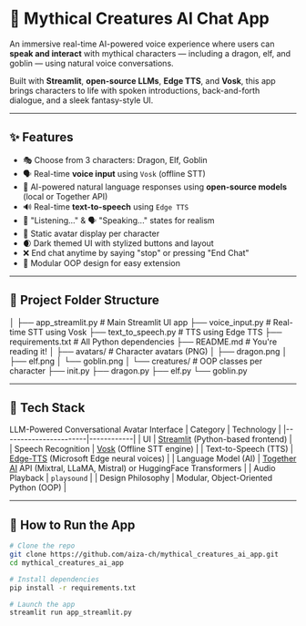 # 🧙 Mythical Creatures AI Chat App

An immersive real-time AI-powered voice experience where users can **speak and interact** with mythical characters — including a dragon, elf, and goblin — using natural voice conversations.

Built with **Streamlit**, **open-source LLMs**, **Edge TTS**, and **Vosk**, this app brings characters to life with spoken introductions, back-and-forth dialogue, and a sleek fantasy-style UI.

---

## ✨ Features

- 🎭 Choose from 3 characters: Dragon, Elf, Goblin
- 🗣️ Real-time **voice input** using `Vosk` (offline STT)
- 💬 AI-powered natural language responses using **open-source models** (local or Together API)
- 🔊 Real-time **text-to-speech** using `Edge TTS`
- 🎤 "Listening..." & 🗣️ "Speaking..." states for realism
- 🧝 Static avatar display per character
- 🌒 Dark themed UI with stylized buttons and layout
- ❌ End chat anytime by saying "stop" or pressing "End Chat"
- 🧱 Modular OOP design for easy extension

---

## 📁 Project Folder Structure


│
├── app_streamlit.py # Main Streamlit UI app
├── voice_input.py # Real-time STT using Vosk
├── text_to_speech.py # TTS using Edge TTS
├── requirements.txt # All Python dependencies
├── README.md # You're reading it!
│
├── avatars/ # Character avatars (PNG)
│ ├── dragon.png
│ ├── elf.png
│ └── goblin.png
│
└── creatures/ # OOP classes per character
├── init.py
├── dragon.py
├── elf.py
└── goblin.py


---

## 🔧 Tech Stack
LLM-Powered Conversational Avatar Interface
| Category              | Technology |
|-----------------------|------------|
| UI                    | [Streamlit](https://streamlit.io) (Python-based frontend) |
| Speech Recognition    | [Vosk](https://alphacephei.com/vosk/) (Offline STT engine) |
| Text-to-Speech (TTS)  | [Edge-TTS](https://github.com/rany2/edge-tts) (Microsoft Edge neural voices) |
| Language Model (AI)   | [Together AI](https://www.together.ai/) API (Mixtral, LLaMA, Mistral) or HuggingFace Transformers |
| Audio Playback        | `playsound` |
| Design Philosophy     | Modular, Object-Oriented Python (OOP) |

---

## 🚀 How to Run the App

```bash
# Clone the repo
git clone https://github.com/aiza-ch/mythical_creatures_ai_app.git
cd mythical_creatures_ai_app

# Install dependencies
pip install -r requirements.txt

# Launch the app
streamlit run app_streamlit.py

